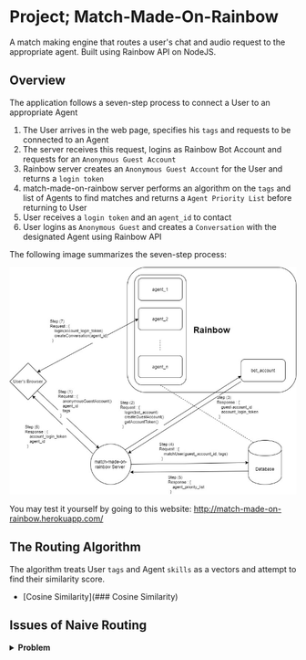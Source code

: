 # Project; Match-Made-On-Rainbow
A match making engine that routes a user's chat and audio request to the appropriate agent. Built using Rainbow API on NodeJS.

## Overview
The application follows a seven-step process to connect a User to an appropriate Agent
1. The User arrives in the web page, specifies his `tags` and requests to be connected to an Agent
2. The server receives this request, logins as Rainbow Bot Account and requests for an `Anonymous Guest Account`
3. Rainbow server creates an `Anonymous Guest Account` for the User and returns a `login token`
5. match-made-on-rainbow server performs an algorithm on the `tags` and list of Agents to find matches and returns a `Agent Priority List` before returning to User
6. User receives a `login token` and an `agent_id` to contact
7. User logins as `Anonymous Guest` and creates a `Conversation` with the designated Agent using Rainbow API

The following image summarizes the seven-step process:

![Overview Image](/images/overview.jpg)

You may test it yourself by going to this website: http://match-made-on-rainbow.herokuapp.com/

## The Routing Algorithm
The algorithm treats User `tags` and Agent `skills` as a vectors and attempt to find their similarity score.
- [Cosine Similarity](### Cosine Similarity)


## Issues of Naive Routing


<details>
<summary><b>Problem</b></summary>
### Cosine Similarity
hello
</details>
